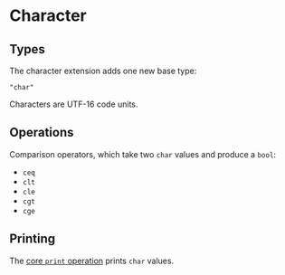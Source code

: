 Character
==============

Types
-----

The character extension adds one new base type:

    "char"

Characters are UTF-16 code units.

Operations
----------

Comparison operators, which take two `char` values and produce a `bool`:

- `ceq`
- `clt`
- `cle`
- `cgt`
- `cge`

Printing
--------

The [core `print` operation](./core.md#miscellaneous) prints `char` values.
